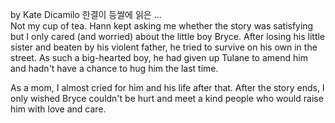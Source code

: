 by Kate Dicamilo
한결이 등쌀에 읽은 ...  
Not my cup of tea. Hann kept asking me whether the story was satisfying but I only cared (and worried) about the little boy Bryce. 
After losing his little sister and beaten by his violent father, he tried to survive on his own in the street. 
As  such a big-hearted boy, he had given up Tulane to amend him and hadn't have a chance to hug him the last time. 

As a mom, I almost cried for him and his life after that. 
After the story ends, I only wished Bryce couldn't be hurt and meet a kind people who would raise him with love and care. 
